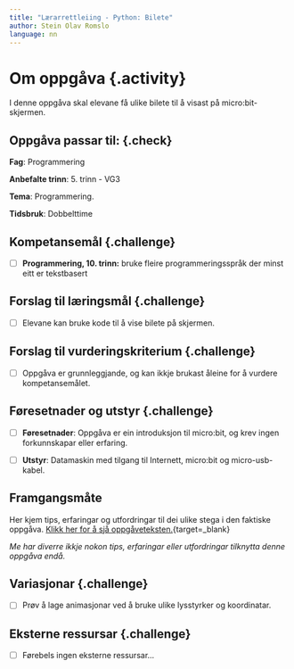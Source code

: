 ```yaml
---
title: "Lærarrettleiing - Python: Bilete"
author: Stein Olav Romslo
language: nn
---
```



# Om oppgåva {.activity}

I denne oppgåva skal elevane få ulike bilete til å visast på micro:bit-skjermen.

## Oppgåva passar til: {.check}

__Fag__: Programmering

__Anbefalte trinn__: 5. trinn - VG3

__Tema__: Programmering.

__Tidsbruk__: Dobbelttime

## Kompetansemål {.challenge}

- [ ] __Programmering, 10. trinn:__ bruke fleire programmeringsspråk der minst
  eitt er tekstbasert

## Forslag til læringsmål {.challenge}

- [ ] Elevane kan bruke kode til å vise bilete på skjermen.

## Forslag til vurderingskriterium {.challenge}

- [ ] Oppgåva er grunnleggjande, og kan ikkje brukast åleine for å vurdere
  kompetansemålet.

## Føresetnader og utstyr {.challenge}

- [ ] __Føresetnader__: Oppgåva er ein introduksjon til micro:bit, og krev
  ingen forkunnskapar eller erfaring.

- [ ] __Utstyr__: Datamaskin med tilgang til Internett, micro:bit og
  micro-usb-kabel.

## Framgangsmåte

Her kjem tips, erfaringar og utfordringar til dei ulike stega i den faktiske
oppgåva. [Klikk her for å sjå
oppgåveteksten.](../python_images/python_images_nn.html){target=_blank}

_Me har diverre ikkje nokon tips, erfaringar eller utfordringar tilknytta denne
oppgåva endå._

## Variasjonar {.challenge}

- [ ] Prøv å lage animasjonar ved å bruke ulike lysstyrker og koordinatar.

## Eksterne ressursar {.challenge}

- [ ] Førebels ingen eksterne ressursar...
